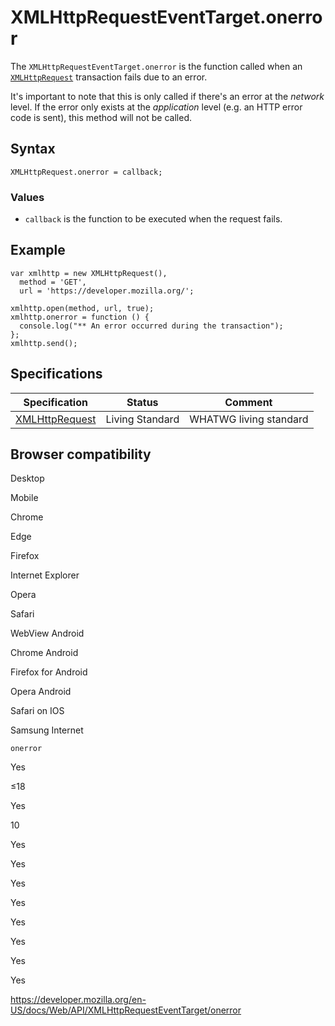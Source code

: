 XMLHttpRequestEventTarget.onerror
=================================

The `XMLHttpRequestEventTarget.onerror` is the function called when an [`XMLHttpRequest`](../xmlhttprequest) transaction fails due to an error.

It's important to note that this is only called if there's an error at the *network* level. If the error only exists at the *application* level (e.g. an HTTP error code is sent), this method will not be called.

Syntax
------

    XMLHttpRequest.onerror = callback;

### Values

-   `callback` is the function to be executed when the request fails.

Example
-------

    var xmlhttp = new XMLHttpRequest(),
      method = 'GET',
      url = 'https://developer.mozilla.org/';

    xmlhttp.open(method, url, true);
    xmlhttp.onerror = function () {
      console.log("** An error occurred during the transaction");
    };
    xmlhttp.send();

Specifications
--------------

<table><thead><tr class="header"><th>Specification</th><th>Status</th><th>Comment</th></tr></thead><tbody><tr class="odd"><td><a href="https://xhr.spec.whatwg.org/#handler-xhr-onerror">XMLHttpRequest</a></td><td><span class="spec-living">Living Standard</span></td><td>WHATWG living standard</td></tr></tbody></table>

Browser compatibility
---------------------

Desktop

Mobile

Chrome

Edge

Firefox

Internet Explorer

Opera

Safari

WebView Android

Chrome Android

Firefox for Android

Opera Android

Safari on IOS

Samsung Internet

`onerror`

Yes

≤18

Yes

10

Yes

Yes

Yes

Yes

Yes

Yes

Yes

Yes

<a href="https://developer.mozilla.org/en-US/docs/Web/API/XMLHttpRequestEventTarget/onerror" class="_attribution-link">https://developer.mozilla.org/en-US/docs/Web/API/XMLHttpRequestEventTarget/onerror</a>
